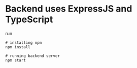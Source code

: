# Backend uses ExpressJS and TypeScript

run
```
# installing npm
npm install

# running backend server
npm start
```
